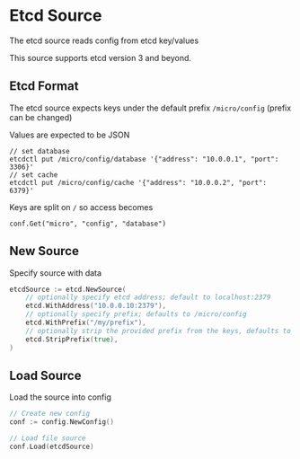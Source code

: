 # Etcd Source

The etcd source reads config from etcd key/values

This source supports etcd version 3 and beyond.

## Etcd Format

The etcd source expects keys under the default prefix `/micro/config` (prefix can be changed)

Values are expected to be JSON

```
// set database
etcdctl put /micro/config/database '{"address": "10.0.0.1", "port": 3306}'
// set cache
etcdctl put /micro/config/cache '{"address": "10.0.0.2", "port": 6379}'
```

Keys are split on `/` so access becomes

```
conf.Get("micro", "config", "database")
```

## New Source

Specify source with data

```go
etcdSource := etcd.NewSource(
	// optionally specify etcd address; default to localhost:2379
	etcd.WithAddress("10.0.0.10:2379"),
	// optionally specify prefix; defaults to /micro/config
	etcd.WithPrefix("/my/prefix"),
	// optionally strip the provided prefix from the keys, defaults to false
	etcd.StripPrefix(true),
)
```

## Load Source

Load the source into config

```go
// Create new config
conf := config.NewConfig()

// Load file source
conf.Load(etcdSource)
```

